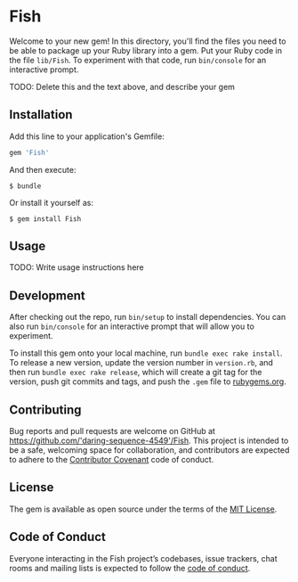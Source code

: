 # Fish

Welcome to your new gem! In this directory, you'll find the files you need to be able to package up your Ruby library into a gem. Put your Ruby code in the file `lib/Fish`. To experiment with that code, run `bin/console` for an interactive prompt.

TODO: Delete this and the text above, and describe your gem

## Installation

Add this line to your application's Gemfile:

```ruby
gem 'Fish'
```

And then execute:

    $ bundle

Or install it yourself as:

    $ gem install Fish

## Usage

TODO: Write usage instructions here

## Development

After checking out the repo, run `bin/setup` to install dependencies. You can also run `bin/console` for an interactive prompt that will allow you to experiment.

To install this gem onto your local machine, run `bundle exec rake install`. To release a new version, update the version number in `version.rb`, and then run `bundle exec rake release`, which will create a git tag for the version, push git commits and tags, and push the `.gem` file to [rubygems.org](https://rubygems.org).

## Contributing

Bug reports and pull requests are welcome on GitHub at https://github.com/'daring-sequence-4549'/Fish. This project is intended to be a safe, welcoming space for collaboration, and contributors are expected to adhere to the [Contributor Covenant](http://contributor-covenant.org) code of conduct.

## License

The gem is available as open source under the terms of the [MIT License](https://opensource.org/licenses/MIT).

## Code of Conduct

Everyone interacting in the Fish project’s codebases, issue trackers, chat rooms and mailing lists is expected to follow the [code of conduct](https://github.com/'daring-sequence-4549'/Fish/blob/master/CODE_OF_CONDUCT.md).
